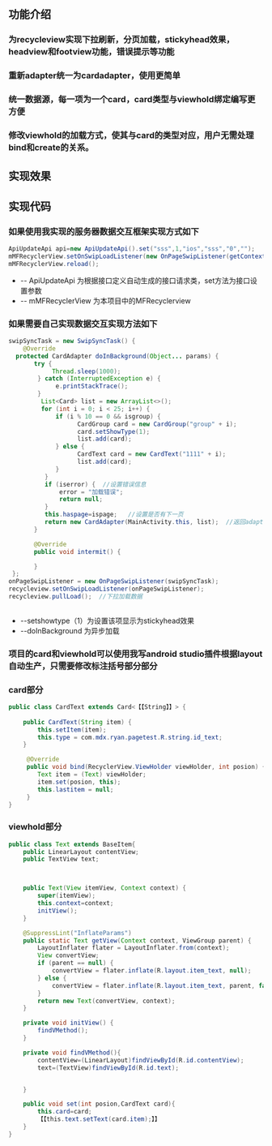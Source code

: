 ## 功能介绍
### 为recycleview实现下拉刷新，分页加载，stickyhead效果，headview和footview功能，错误提示等功能
### 重新adapter统一为cardadapter，使用更简单
### 统一数据源，每一项为一个card，card类型与viewhold绑定编写更方便
### 修改viewhold的加载方式，使其与card的类型对应，用户无需处理bind和create的关系。


## 实现效果


## 实现代码
### 如果使用我实现的服务器数据交互框架实现方式如下

```Java
ApiUpdateApi api=new ApiUpdateApi().set("sss",1,"ios","sss","0","");
mMFRecyclerView.setOnSwipLoadListener(new OnPageSwipListener(getContext(), api, new DfText()));
mMFRecyclerView.reload();
```
- -- ApiUpdateApi 为根据接口定义自动生成的接口请求类，set方法为接口设置参数
- -- mMFRecyclerView 为本项目中的MFRecyclerview

### 如果需要自己实现数据交互实现方法如下

```Java
swipSyncTask = new SwipSyncTask() {
	@Override
  protected CardAdapter doInBackground(Object... params) {
       try {
            Thread.sleep(1000);
        } catch (InterruptedException e) {
             e.printStackTrace();
        }
         List<Card> list = new ArrayList<>();
         for (int i = 0; i < 25; i++) {
             if (i % 10 == 0 && isgroup) {
                   CardGroup card = new CardGroup("group" + i);
                   card.setShowType(1);
                   list.add(card);
             } else {
                   CardText card = new CardText("1111" + i);
                   list.add(card);
             }
          }
          if (iserror) {  //设置错误信息
              error = "加载错误";
              return null;
          }
          this.haspage=ispage;   //设置是否有下一页
          return new CardAdapter(MainActivity.this, list);  //返回adapter
       }

       @Override
       public void intermit() {

       }
 };
onPageSwipListener = new OnPageSwipListener(swipSyncTask);
recycleview.setOnSwipLoadListener(onPageSwipListener);
recycleview.pullLoad();  //下拉加载数据
				
```
- --setshowtype（1）为设置该项显示为stickyhead效果
- --doInBackground 为异步加载

### 项目的card和viewhold可以使用我写android studio插件根据layout自动生产，只需要修改标注括号部分部分
### card部分
```Java
public class CardText extends Card<【【String】】> {
	
	public CardText(String item) {
	    this.setItem(item);
    	this.type = com.mdx.ryan.pagetest.R.string.id_text;
    }

     @Override
     public void bind(RecyclerView.ViewHolder viewHolder, int posion) {
        Text item = (Text) viewHolder;
        item.set(posion, this);
        this.lastitem = null;
     }
}

```
### viewhold部分
```Java
public class Text extends BaseItem{
    public LinearLayout contentView;
    public TextView text;



    public Text(View itemView, Context context) {
        super(itemView);
        this.context=context;
        initView();
    }

    @SuppressLint("InflateParams")
    public static Text getView(Context context, ViewGroup parent) {
        LayoutInflater flater = LayoutInflater.from(context);
        View convertView;
        if (parent == null) {
            convertView = flater.inflate(R.layout.item_text, null);
        } else {
            convertView = flater.inflate(R.layout.item_text, parent, false);
        }
        return new Text(convertView, context);
    }

    private void initView() {
    	findVMethod();
    }

    private void findVMethod(){
        contentView=(LinearLayout)findViewById(R.id.contentView);
        text=(TextView)findViewById(R.id.text);


    }

    public void set(int posion,CardText card){
        this.card=card;
        【【this.text.setText(card.item);】】
    }
}
```


